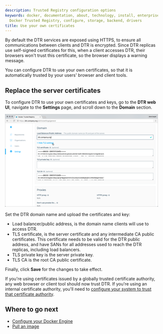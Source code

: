 ```yaml
---
description: Trusted Registry configuration options
keywords: docker, documentation, about, technology, install, enterprise, hub, CS engine,
  Docker Trusted Registry, configure, storage, backend, drivers
title: Use your own certificates
---
```


By default the DTR services are exposed using HTTPS, to ensure all
communications between clients and DTR is encrypted. Since DTR
replicas use self-signed certificates for this, when a client accesses
DTR, their browsers won't trust this certificate, so the browser displays a
warning message.

You can configure DTR to use your own certificates, so that it is automatically
trusted by your users' browser and client tools.

## Replace the server certificates

To configure DTR to use your own certificates and keys, go to the
**DTR web UI**, navigate to the **Settings** page, and scroll down to the
**Domain** section.

![](../images/use-your-certificates-1.png)


Set the DTR domain name and upload the certificates and key:

* Load balancer/public address, is the domain name clients will use to access DTR.
* TLS certificate, is the server certificate and any intermediate CA public
certificates. This certificate needs to be valid for the DTR public address,
and have SANs for all addresses used to reach the DTR replicas, including load
balancers.
* TLS private key is the server private key.
* TLS CA is the root CA public certificate.

Finally, click **Save** for the changes to take effect.

If you're using certificates issued by a globally trusted certificate authority,
any web browser or client tool should now trust DTR. If you're using an internal
certificate authority, you'll need to [configure your system to trust that
certificate authority](../repos-and-images/index.md).

## Where to go next

* [Configure your Docker Engine](../repos-and-images/index.md)
* [Pull an image](../repos-and-images/pull-an-image.md)
